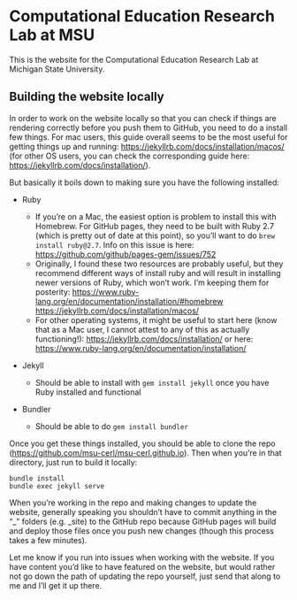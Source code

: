 # Computational Education Research Lab at MSU

This is the website for the Computational Education Research Lab at Michigan State University.

## Building the website locally
In order to work on the website locally so that you can check if things are rendering correctly before you push them to GitHub, you need to do a install few things. For mac users, this guide overall seems to be the most useful for getting things up and running: https://jekyllrb.com/docs/installation/macos/ (for other OS users, you can check the corresponding guide here: https://jekyllrb.com/docs/installation/).

But basically it boils down to making sure you have the following installed:

* Ruby
    * If you’re on a Mac, the easiest option is problem to install this with Homebrew. For GitHub pages, they need to be built with Ruby 2.7 (which is pretty out of date at this point), so you’ll want to do `brew install ruby@2.7`. Info on this issue is here: https://github.com/github/pages-gem/issues/752
    * Originally, I found these two resources are probably useful, but they recommend different ways of install ruby and will result in installing newer versions of Ruby, which won’t work. I’m keeping them for posterity:
https://www.ruby-lang.org/en/documentation/installation/#homebrew
https://jekyllrb.com/docs/installation/macos/
    * For other operating systems, it might be useful to start here (know that as a Mac user, I cannot attest to any of this as actually functioning!): https://jekyllrb.com/docs/installation/ or here: https://www.ruby-lang.org/en/documentation/installation/

* Jekyll
    * Should be able to install with `gem install jekyll` once you have Ruby installed and functional

* Bundler
    * Should be able to do `gem install bundler`

Once you get these things installed, you should be able to clone the repo (https://github.com/msu-cerl/msu-cerl.github.io). Then when you’re in that directory, just run to build it locally:
```
bundle install
bundle exec jekyll serve
```
When you’re working in the repo and making changes to update the website, generally speaking you shouldn’t have to commit anything in the “_” folders (e.g. _site) to the GitHub repo because GitHub pages will build and deploy those files once you push new changes (though this process takes a few minutes).

Let me know if you run into issues when working with the website. If you have content you’d like to have featured on the website, but would rather not go down the path of updating the repo yourself, just send that along to me and I’ll get it up there.
